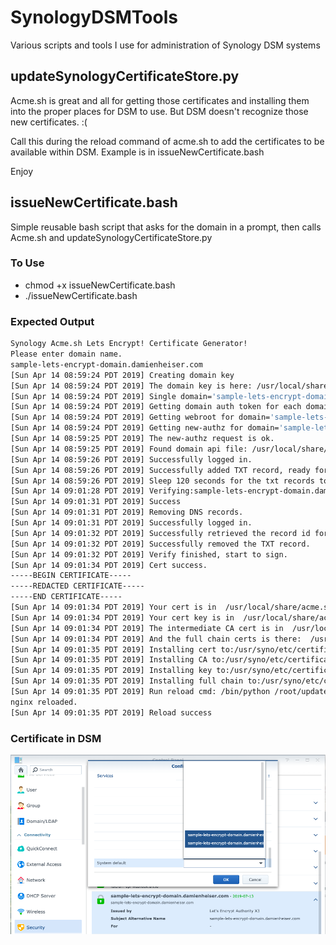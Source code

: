 # SynologyDSMTools
Various scripts and tools I use for administration of Synology DSM systems
## updateSynologyCertificateStore.py
Acme.sh is great and all for getting those certificates and installing them into the proper places for DSM to use.  But DSM doesn't recognize those new certificates. :(

Call this during the reload command of acme.sh to add the certificates to be available within DSM. Example is in issueNewCertificate.bash

Enjoy

## issueNewCertificate.bash
Simple reusable bash script that asks for the domain in a prompt, then calls Acme.sh and updateSynologyCertificateStore.py

### To Use
- chmod +x issueNewCertificate.bash
- ./issueNewCertificate.bash

### Expected Output 
```./issueNewCertificate.bash 
Synology Acme.sh Lets Encrypt! Certificate Generator!
Please enter domain name.
sample-lets-encrypt-domain.damienheiser.com
[Sun Apr 14 08:59:24 PDT 2019] Creating domain key
[Sun Apr 14 08:59:24 PDT 2019] The domain key is here: /usr/local/share/acme.sh/sample-lets-encrypt-domain.damienheiser.com/sample-lets-encrypt-domain.damienheiser.com.key
[Sun Apr 14 08:59:24 PDT 2019] Single domain='sample-lets-encrypt-domain.damienheiser.com'
[Sun Apr 14 08:59:24 PDT 2019] Getting domain auth token for each domain
[Sun Apr 14 08:59:24 PDT 2019] Getting webroot for domain='sample-lets-encrypt-domain.damienheiser.com'
[Sun Apr 14 08:59:24 PDT 2019] Getting new-authz for domain='sample-lets-encrypt-domain.damienheiser.com'
[Sun Apr 14 08:59:25 PDT 2019] The new-authz request is ok.
[Sun Apr 14 08:59:25 PDT 2019] Found domain api file: /usr/local/share/acme.sh/dnsapi/dns_namecom.sh
[Sun Apr 14 08:59:26 PDT 2019] Successfully logged in.
[Sun Apr 14 08:59:26 PDT 2019] Successfully added TXT record, ready for validation.
[Sun Apr 14 08:59:26 PDT 2019] Sleep 120 seconds for the txt records to take effect
[Sun Apr 14 09:01:28 PDT 2019] Verifying:sample-lets-encrypt-domain.damienheiser.com
[Sun Apr 14 09:01:31 PDT 2019] Success
[Sun Apr 14 09:01:31 PDT 2019] Removing DNS records.
[Sun Apr 14 09:01:31 PDT 2019] Successfully logged in.
[Sun Apr 14 09:01:32 PDT 2019] Successfully retrieved the record id for ACME challenge.
[Sun Apr 14 09:01:32 PDT 2019] Successfully removed the TXT record.
[Sun Apr 14 09:01:32 PDT 2019] Verify finished, start to sign.
[Sun Apr 14 09:01:34 PDT 2019] Cert success.
-----BEGIN CERTIFICATE-----
-----REDACTED CERTIFICATE-----
-----END CERTIFICATE-----
[Sun Apr 14 09:01:34 PDT 2019] Your cert is in  /usr/local/share/acme.sh/sample-lets-encrypt-domain.damienheiser.com/sample-lets-encrypt-domain.damienheiser.com.cer 
[Sun Apr 14 09:01:34 PDT 2019] Your cert key is in  /usr/local/share/acme.sh/sample-lets-encrypt-domain.damienheiser.com/sample-lets-encrypt-domain.damienheiser.com.key 
[Sun Apr 14 09:01:34 PDT 2019] The intermediate CA cert is in  /usr/local/share/acme.sh/sample-lets-encrypt-domain.damienheiser.com/ca.cer 
[Sun Apr 14 09:01:34 PDT 2019] And the full chain certs is there:  /usr/local/share/acme.sh/sample-lets-encrypt-domain.damienheiser.com/fullchain.cer 
[Sun Apr 14 09:01:35 PDT 2019] Installing cert to:/usr/syno/etc/certificate/_archive/TPcXK1/cert.pem
[Sun Apr 14 09:01:35 PDT 2019] Installing CA to:/usr/syno/etc/certificate/_archive/TPcXK1/chain.pem
[Sun Apr 14 09:01:35 PDT 2019] Installing key to:/usr/syno/etc/certificate/_archive/TPcXK1/privkey.pem
[Sun Apr 14 09:01:35 PDT 2019] Installing full chain to:/usr/syno/etc/certificate/_archive/TPcXK1/fullchain.pem
[Sun Apr 14 09:01:35 PDT 2019] Run reload cmd: /bin/python /root/updateSynologyCertificateStore.py -d TPcXK1 -u sample-lets-encrypt-domain.damienheiser.com
nginx reloaded.
[Sun Apr 14 09:01:35 PDT 2019] Reload success
```

### Certificate in DSM
![DSM Certificate Image](DSMScreenShot.png)
